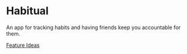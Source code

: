 Habitual
========
An app for tracking habits and having friends keep you accountable for them.

[Feature Ideas](features.md)
